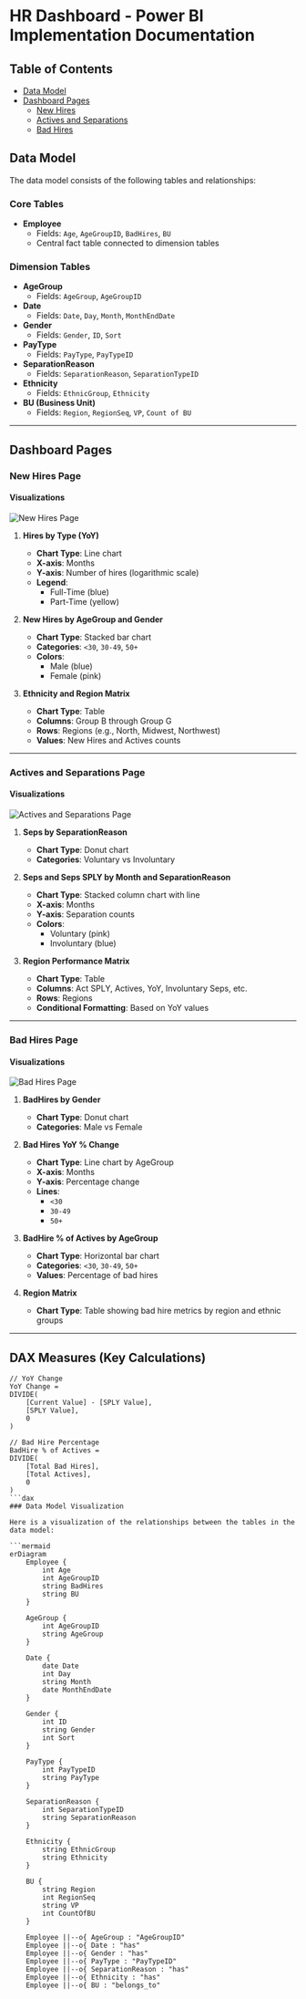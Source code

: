 # HR Dashboard - Power BI Implementation Documentation

## Table of Contents
- [Data Model](#data-model)
- [Dashboard Pages](#dashboard-pages)
  - [New Hires](#new-hires)
  - [Actives and Separations](#actives-and-separations)
  - [Bad Hires](#bad-hires)

## Data Model

The data model consists of the following tables and relationships:

### Core Tables
- **Employee**
  - Fields: `Age`, `AgeGroupID`, `BadHires`, `BU`
  - Central fact table connected to dimension tables

### Dimension Tables
- **AgeGroup**
  - Fields: `AgeGroup`, `AgeGroupID`
- **Date**
  - Fields: `Date`, `Day`, `Month`, `MonthEndDate`
- **Gender**
  - Fields: `Gender`, `ID`, `Sort`
- **PayType**
  - Fields: `PayType`, `PayTypeID`
- **SeparationReason**
  - Fields: `SeparationReason`, `SeparationTypeID`
- **Ethnicity**
  - Fields: `EthnicGroup`, `Ethnicity`
- **BU (Business Unit)**
  - Fields: `Region`, `RegionSeq`, `VP`, `Count of BU`

---

## Dashboard Pages

### New Hires Page

#### Visualizations
![New Hires Page](https://github.com/itsShrizon/HR-Dashboard-Power-BI/blob/main/HR%20Dashboard%20Page%201.jpg)

1. **Hires by Type (YoY)**
   - **Chart Type**: Line chart
   - **X-axis**: Months
   - **Y-axis**: Number of hires (logarithmic scale)
   - **Legend**: 
     - Full-Time (blue)
     - Part-Time (yellow)

2. **New Hires by AgeGroup and Gender**
   - **Chart Type**: Stacked bar chart
   - **Categories**: `<30`, `30-49`, `50+`
   - **Colors**: 
     - Male (blue)
     - Female (pink)

3. **Ethnicity and Region Matrix**
   - **Chart Type**: Table
   - **Columns**: Group B through Group G
   - **Rows**: Regions (e.g., North, Midwest, Northwest)
   - **Values**: New Hires and Actives counts

---

### Actives and Separations Page

#### Visualizations
![Actives and Separations Page](https://github.com/itsShrizon/HR-Dashboard-Power-BI/blob/main/HR%20Dashboard%20Page%202.jpg)

1. **Seps by SeparationReason**
   - **Chart Type**: Donut chart
   - **Categories**: Voluntary vs Involuntary

2. **Seps and Seps SPLY by Month and SeparationReason**
   - **Chart Type**: Stacked column chart with line
   - **X-axis**: Months
   - **Y-axis**: Separation counts
   - **Colors**: 
     - Voluntary (pink)
     - Involuntary (blue)

3. **Region Performance Matrix**
   - **Chart Type**: Table
   - **Columns**: Act SPLY, Actives, YoY, Involuntary Seps, etc.
   - **Rows**: Regions
   - **Conditional Formatting**: Based on YoY values

---

### Bad Hires Page

#### Visualizations
![Bad Hires Page](https://github.com/itsShrizon/HR-Dashboard-Power-BI/blob/main/HR%20Dashboard%20Page%202.jpg)

1. **BadHires by Gender**
   - **Chart Type**: Donut chart
   - **Categories**: Male vs Female

2. **Bad Hires YoY % Change**
   - **Chart Type**: Line chart by AgeGroup
   - **X-axis**: Months
   - **Y-axis**: Percentage change
   - **Lines**: 
     - `<30`
     - `30-49`
     - `50+`

3. **BadHire % of Actives by AgeGroup**
   - **Chart Type**: Horizontal bar chart
   - **Categories**: `<30`, `30-49`, `50+`
   - **Values**: Percentage of bad hires

4. **Region Matrix**
   - **Chart Type**: Table showing bad hire metrics by region and ethnic groups

---

## DAX Measures (Key Calculations)

```dax
// YoY Change
YoY Change = 
DIVIDE(
    [Current Value] - [SPLY Value],
    [SPLY Value],
    0
)

// Bad Hire Percentage
BadHire % of Actives = 
DIVIDE(
    [Total Bad Hires],
    [Total Actives],
    0
)
```dax
### Data Model Visualization

Here is a visualization of the relationships between the tables in the data model:

```mermaid
erDiagram
    Employee {
        int Age
        int AgeGroupID
        string BadHires
        string BU
    }
    
    AgeGroup {
        int AgeGroupID
        string AgeGroup
    }
    
    Date {
        date Date
        int Day
        string Month
        date MonthEndDate
    }
    
    Gender {
        int ID
        string Gender
        int Sort
    }
    
    PayType {
        int PayTypeID
        string PayType
    }
    
    SeparationReason {
        int SeparationTypeID
        string SeparationReason
    }
    
    Ethnicity {
        string EthnicGroup
        string Ethnicity
    }
    
    BU {
        string Region
        int RegionSeq
        string VP
        int CountOfBU
    }

    Employee ||--o{ AgeGroup : "AgeGroupID"
    Employee ||--o{ Date : "has"
    Employee ||--o{ Gender : "has"
    Employee ||--o{ PayType : "PayTypeID"
    Employee ||--o{ SeparationReason : "has"
    Employee ||--o{ Ethnicity : "has"
    Employee ||--o{ BU : "belongs_to"
